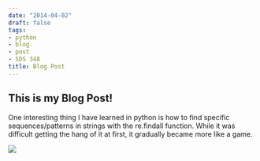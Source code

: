 ```yaml
---
date: "2014-04-02"
draft: false
tags:
- python
- blog
- post
- SDS 348
title: Blog Post
---
```


## This is my Blog Post!

One interesting thing I have learned in python is how to find specific sequences/patterns in strings with the re.findall function. While it was difficult getting the hang of it at first, it gradually became more like a game. 

![](/./blog_files/harrypython.jpg)